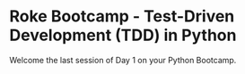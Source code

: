 # Roke Bootcamp - Test-Driven Development (TDD) in Python
Welcome the last session of Day 1 on your Python Bootcamp.
